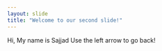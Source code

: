 ```yaml
---
layout: slide
title: "Welcome to our second slide!"
---
```

Hi, My name is Sajjad
Use the left arrow to go back!
